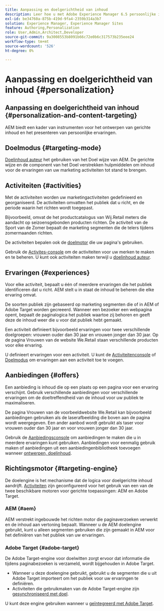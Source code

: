```yaml
---
title: Aanpassing en doelgerichtheid van inhoud
description: Leer hoe u met Adobe Experience Manager 6.5 persoonlijke inhoud kunt maken.
exl-id: be34760a-875b-419d-9fa4-2359b314a3b7
solution: Experience Manager, Experience Manager Sites
feature: Authoring,Personalization
role: User,Admin,Architect,Developer
source-git-commit: 9a3008553b8091b66c72e0b6c317573b235eee24
workflow-type: tm+mt
source-wordcount: '526'
ht-degree: 0%

---
```


# Aanpassing en doelgerichtheid van inhoud {#personalization}

## Aanpassing en doelgerichtheid van inhoud {#personalization-and-content-targeting}

AEM biedt een kader van instrumenten voor het ontwerpen van gerichte inhoud en het presenteren van persoonlijke ervaringen.

## Doelmodus {#targeting-mode}

[Doelinhoud auteur](/help/sites-authoring/content-targeting-touch.md) het gebruiken van het Doel wijze van AEM. De gerichte wijze en de component van het Doel verstrekken hulpmiddelen om inhoud voor de ervaringen van uw marketing activiteiten tot stand te brengen.

## Activiteiten {#activities}

Met de activiteiten worden uw marketingactiviteiten gedefinieerd en georganiseerd. De activiteiten omvatten het publiek dat u richt, en de periode waarin het richten wordt toegepast.

Bijvoorbeeld, omvat de het productcatalogus van Wij.Retail meters die aandacht op seizoensgebonden producten richten. De activiteit van de Sport van de Zomer bepaalt de marketing segmenten die de telers tijdens zomermaanden richten.

De activiteiten bepalen ook de [doelmotor](/help/sites-authoring/personalization.md#targeting-engine) die uw pagina&#39;s gebruiken.

Gebruik de [Activites-console](/help/sites-authoring/activitylib.md) om de activiteiten voor uw merken te maken en te beheren. U kunt ook activiteiten maken terwijl u [doelinhoud auteur](/help/sites-authoring/content-targeting-touch.md).

## Ervaringen {#experiences}

Voor elke activiteit, bepaalt u één of meerdere ervaringen die het publiek identificeren dat u richt. AEM stelt u in staat de inhoud te beheren die elke ervaring omvat.

De soorten publiek zijn gebaseerd op marketing segmenten die of in AEM of Adobe Target worden gecreeerd. Wanneer een bezoeker een webpagina opent, bepaalt de paginalogica het publiek waartoe zij behoren en geeft deze de inhoud weer die u voor dat publiek hebt gemaakt.

Een activiteit definieert bijvoorbeeld ervaringen voor twee verschillende doelgroepen: vrouwen ouder dan 30 jaar en vrouwen jonger dan 30 jaar. Op de pagina Vrouwen van de website We.Retail staan verschillende producten voor elke ervaring.

U definieert ervaringen voor een activiteit. U kunt de [Activiteitenconsole](/help/sites-authoring/activitylib.md#adding-editing-an-activity-using-the-activities-console) of [Doelmodus](/help/sites-authoring/content-targeting-touch.md#adding-and-removing-experiences-using-targeting-mode) om ervaringen aan een activiteit toe te voegen.

## Aanbiedingen {#offers}

Een aanbieding is inhoud die op een plaats op een pagina voor een ervaring verschijnt. Gebruik verschillende aanbiedingen voor verschillende ervaringen om de doeltreffendheid van de inhoud voor uw publiek te maximaliseren.

De pagina Vrouwen van de voorbeeldwebsite We.Retail kan bijvoorbeeld aanbiedingen gebruiken als de laserafbeelding die boven aan de pagina wordt weergegeven. Een ander aanbod wordt gebruikt als taser voor vrouwen ouder dan 30 jaar en voor vrouwen jonger dan 30 jaar.

Gebruik de [Aanbiedingsconsole](/help/sites-authoring/offerlib.md) om aanbiedingen te maken die u in meerdere ervaringen kunt gebruiken. Aanbiedingen voor eenmalig gebruik maken of aanbiedingen uit een aanbiedingenbibliotheek toevoegen wanneer [ontwerpen, doelinhoud](/help/sites-authoring/content-targeting-touch.md).

## Richtingsmotor {#targeting-engine}

De doelengine is het mechanisme dat de logica voor doelgerichte inhoud aandrijft. [Activiteiten](/help/sites-authoring/activitylib.md) zijn geconfigureerd voor het gebruik van een van de twee beschikbare motoren voor gerichte toepassingen: AEM en Adobe Target.

### AEM {#aem}

AEM verstrekt ingebouwde het richten motor die paginaverzoeken verwerkt en de inhoud aan vertoning bepaalt. Wanneer u de AEM doelengine gebruikt, kunt u alleen segmenten gebruiken die zijn gemaakt in AEM voor het definiëren van het publiek van uw ervaringen.

### Adobe Target {#adobe-target}

De Adobe Target-engine voor doelwitten zorgt ervoor dat informatie die tijdens paginabezoeken is verzameld, wordt bijgehouden in Adobe Target.

* Wanneer u deze doelengine gebruikt, gebruikt u de segmenten die u uit Adobe Target importeert om het publiek voor uw ervaringen te definiëren.
* Activiteiten die gebruikmaken van de Adobe Target-engine zijn [gesynchroniseerd met doel](/help/sites-authoring/activitylib.md#synchronizing-activities-with-adobe-target).

U kunt deze engine gebruiken wanneer u [geïntegreerd met Adobe Target](/help/sites-administering/opt-in.md).
